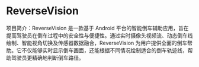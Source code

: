 # ReverseVision
项目简介：ReverseVision 是一款基于 Android 平台的智能倒车辅助应用，旨在提高驾驶员在倒车过程中的安全性与便捷性。通过实时摄像头视频流、动态倒车线绘制、智能视角切换及传感器数据融合，ReverseVision 为用户提供全面的倒车帮助。它不仅能够实时显示倒车画面，还能根据不同情况绘制适合的倒车轨迹线，帮助驾驶员更精确地判断倒车路径。
